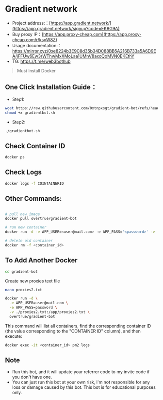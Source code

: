 # Gradient network 

- Project address:：[https://app.gradient.network/](https://app.gradient.network/signup?code=EK8G9A)
- Buy proxy IP：[https://app.proxy-cheap.com](https://app.proxy-cheap.com/r/ksvW8Z)
- Usage documentation:：<https://mirror.xyz/0xe8224b3E9C8d35b34D088BB5A216B733a5A6D9EA/jFFUw6Ew3rWThwMxXMoLaa1UMnV8axoQoMVN0EKEthY>
- TG: <https://t.me/web3bothub>

> Must Install Docker

## One Click Installation Guide：

- Step1: 
```bash
wget https://raw.githubusercontent.com/0xtnpxsgt/gradient-bot/refs/heads/main/gradientbot.sh
chmod +x gradientbot.sh
```
- Step2: 
```bash
./gradientbot.sh

```

## Check Container ID

```bash
docker ps
```

## Check Logs

```bash
docker logs -f COINTAINERID
```



## Other Commands:
```bash

# pull new image
docker pull overtrue/gradient-bot

# run new container
docker run -d -e APP_USER=<user@mail.com> -e APP_PASS='<password>' -v ./proxies2.txt:/app/proxies2.txt overtrue/gradient-bot

# delete old container
docker rm -f <container_id>
```

## To Add Another Docker 

```bash
cd gradient-bot
```

Create new proxies text file 

```bash
nano proxies2.txt
```

```bash
docker run -d \
  -e APP_USER=user@mail.com \
  -e APP_PASS=password \
  -v ./proxies2.txt:/app/proxies2.txt \
  overtrue/gradient-bot
```


This command will list all containers, find the corresponding container ID (the value corresponding to the "CONTAINER ID" column), and then execute:

```bash
docker exec -it <container_id> pm2 logs
```

## Note

- Run this bot, and it will update your referrer code to my invite code if you don't have one.
- You can just run this bot at your own risk, I'm not responsible for any loss or damage caused by this bot. This bot is for educational purposes only.





